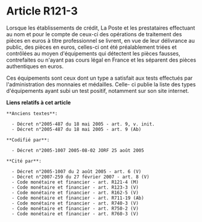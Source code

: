 # Article R121-3

Lorsque les établissements de crédit, La Poste et les prestataires effectuant au nom et pour le compte de ceux-ci des
opérations de traitement des pièces en euros à titre professionnel se livrent, en vue de leur délivrance au public, des
pièces en euros, celles-ci ont été préalablement triées et contrôlées au moyen d'équipements qui détectent les pièces
fausses, contrefaites ou n'ayant pas cours légal en France et les séparent des pièces authentiques en euros.

Ces équipements sont ceux dont un type a satisfait aux tests effectués par l'administration des monnaies et médailles. Celle-
ci publie la liste des types d'équipements ayant subi un test positif, notamment sur son site internet.

**Liens relatifs à cet article**

	**Anciens textes**:

	  - Décret n°2005-487 du 18 mai 2005 - art. 9, v. init.
	  - Décret n°2005-487 du 18 mai 2005 - art. 9 (Ab)

	**Codifié par**:

	  - Décret n°2005-1007 2005-08-02 JORF 25 août 2005

	**Cité par**:

	  - Décret n°2005-1007 du 2 août 2005 - art. 6 (V)
	  - Décret n°2007-259 du 27 février 2007 - art. 8 (V)
	  - Code monétaire et financier - art. R121-4 (M)
	  - Code monétaire et financier - art. R123-3 (V)
	  - Code monétaire et financier - art. R162-5 (V)
	  - Code monétaire et financier - art. R711-19 (Ab)
	  - Code monétaire et financier - art. R740-3 (V)
	  - Code monétaire et financier - art. R750-2 (V)
	  - Code monétaire et financier - art. R760-3 (V)
